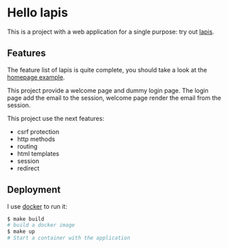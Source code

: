 # Hello lapis

This is a project with a web application for a single purpose:
try out [lapis](http://leafo.net/lapis/).

## Features

The feature list of lapis is quite complete, you should take a
look at the [homepage example](http://leafo.net/lapis/).

This project provide a welcome page and dummy login page. The login
page add the email to the session, welcome page render the
email from the session.

This project use the next features:

- csrf protection
- http methods
- routing
- html templates
- session
- redirect

## Deployment

I use [docker](https://docker.com/) to run it:

```bash
$ make build
# build a docker image
$ make up
# Start a container with the application
```
